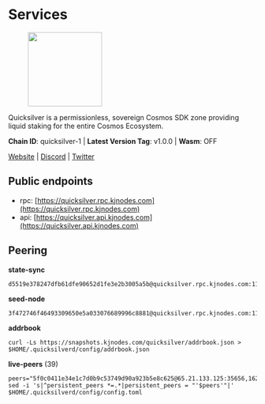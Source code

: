 # Services

<figure><img src="https://raw.githubusercontent.com/kj89/testnet_manuals/main/pingpub/logos/quicksilver.png" width="150" alt=""><figcaption></figcaption></figure>

Quicksilver is a permissionless, sovereign Cosmos SDK zone providing liquid staking for the entire Cosmos Ecosystem.

**Chain ID**: quicksilver-1 | **Latest Version Tag**: v1.0.0 | **Wasm**: OFF

[Website](https://quicksilver.zone) | [Discord](https://discord.gg/quicksilverprotocol) | [Twitter](https://twitter.com/quicksilverzone)


## Public endpoints

* rpc: [https://quicksilver.rpc.kjnodes.com](https://quicksilver.rpc.kjnodes.com)
* api: [https://quicksilver.api.kjnodes.com](https://quicksilver.api.kjnodes.com)

## Peering

**state-sync**

```
d5519e378247dfb61dfe90652d1fe3e2b3005a5b@quicksilver.rpc.kjnodes.com:11656
```

**seed-node**

```
3f472746f46493309650e5a033076689996c8881@quicksilver.rpc.kjnodes.com:11659
```

**addrbook**
```
curl -Ls https://snapshots.kjnodes.com/quicksilver/addrbook.json > $HOME/.quicksilverd/config/addrbook.json
```

**live-peers** (39)
```
peers="5f0c0411e34e1c7d0b9c53749d90a923b5e8c625@65.21.133.125:35656,162325861a80df7709aeacb1cbb52e033ba6438e@65.109.82.249:31656,d9f4546f14e94f81c7766542548ee1776f9f66ce@65.108.238.203:43656,65b1a372b38661db4ff450ed03c195a17bbade08@65.109.27.75:46656,93593a7315477ecc0d0d072aac87fa7630ab6b2b@95.217.122.80:22656,9bab3f1a766f00a80256593fb6e94339fadfa5e5@65.108.125.236:26616,4559f4c24037bfad4791b2a6d6d5c769a16cad53@65.109.92.79:15656,6013944fac07a19e9cb6a09121d1ae738c1f9eed@45.14.135.159:15620,d9bfa29e0cf9c4ce0cc9c26d98e5d97228f93b0b@65.109.88.38:11656,f9aa76d6415a66be5ad742b1a2ff577f36a5e1a4@65.21.170.3:44656,709a24fdf2fa9942b61f36288a31867cc7ea9f55@213.239.218.210:36656,43b97f492bf47b455b7b275c396b1840f4eb336d@142.132.139.101:26656,f67a470883ad87a4488538a6ad8466fa3a12d14d@168.119.124.130:11656,933d5ac05c47de9946f2676019164b21a78ef479@51.195.88.136:15620,71b753819eb653e99e6a825b80af20ca9bccb087@135.125.163.63:24666,0a3860f9d3c27b34910fe8660240ae55699b55c2@84.244.95.245:26656,d36921a835076f6d87889793eb05a83099617221@202.61.240.122:26666,2c658378f5356e39ecea6947eb312f45a8ccfde1@142.132.199.211:26654,0914b21ef0c3b325a82a37e58107d1271f201258@162.55.194.205:11656,0b9833206c8967ac8ac0e1a407bedfe378b1a5f3@5.135.140.46:26656,ae353518e6009eb48d80ccf6a006a9644e9dd309@146.19.24.101:26656,072c61dee7f205b237aae0eca698aa4a0639d93e@95.214.54.28:26356,c0beca70dbd3ef5bb433f7aa280d56d2a150bbd3@95.214.52.144:26656,c2a93286be0b20345d5b9909c748b24e0edf54a4@178.170.40.28:15620,9d22a12789207535d77dc67b46c853ecbdd28cbf@128.199.128.15:26000,64112911cda67dd6566763c49bddadfee2631bd1@188.165.205.120:11656,4de2811fd20d33110daf62223975beccecbe55a0@15.235.114.195:26656,86a3341837303b5547aa056750916392847bbc46@65.109.30.197:29656,d51a4a6fc9aa19c90e6ef3c11b773c9a1f198962@194.233.90.134:26656,0d92ed4e041916b60a5a2db934e259447d9a0479@65.108.13.185:27262,a4f29a68180d1a1c931b50e2438a63b0d45d6915@89.58.48.229:26656,063cc6b75194c4f943d32c549667ba210a7f2de1@195.3.222.240:26856,e8f43949897a5453433d411a867c7729d3924719@38.242.216.246:19656,b7e488d914a80dd5005f216d55036aa250732e62@159.203.187.36:26000,3308d9078fcca016fbd8dc8f3b19666326f41a6f@138.201.121.185:26672,51070ba609ede6d7eb334b8cf0ed585f2b1ab66b@135.181.76.99:26656,9229ee1ca1b29d868b367c89b3707e34eeb13ecb@62.171.186.160:26656,ebafaa0d0087ecfc785b095d6a91a67a12eecd80@5.9.100.25:26656,2c328c529a81073fc69a8b62541929cb5c1f2f6f@46.0.203.78:28858"
sed -i 's|^persistent_peers *=.*|persistent_peers = "'$peers'"|' $HOME/.quicksilverd/config/config.toml
```
